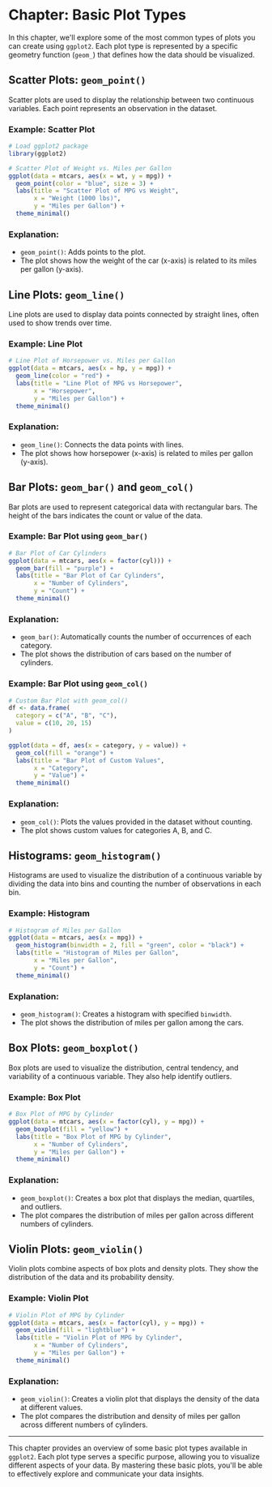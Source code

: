 # Chapter: Basic Plot Types

In this chapter, we'll explore some of the most common types of plots you can create using `ggplot2`. Each plot type is represented by a specific geometry function (`geom_`) that defines how the data should be visualized.

## Scatter Plots: `geom_point()`

Scatter plots are used to display the relationship between two continuous variables. Each point represents an observation in the dataset.

### Example: Scatter Plot

```r
# Load ggplot2 package
library(ggplot2)

# Scatter Plot of Weight vs. Miles per Gallon
ggplot(data = mtcars, aes(x = wt, y = mpg)) +
  geom_point(color = "blue", size = 3) +
  labs(title = "Scatter Plot of MPG vs Weight", 
       x = "Weight (1000 lbs)", 
       y = "Miles per Gallon") +
  theme_minimal()
```

### Explanation:
- `geom_point()`: Adds points to the plot.
- The plot shows how the weight of the car (x-axis) is related to its miles per gallon (y-axis).

## Line Plots: `geom_line()`

Line plots are used to display data points connected by straight lines, often used to show trends over time.

### Example: Line Plot

```r
# Line Plot of Horsepower vs. Miles per Gallon
ggplot(data = mtcars, aes(x = hp, y = mpg)) +
  geom_line(color = "red") +
  labs(title = "Line Plot of MPG vs Horsepower", 
       x = "Horsepower", 
       y = "Miles per Gallon") +
  theme_minimal()
```

### Explanation:
- `geom_line()`: Connects the data points with lines.
- The plot shows how horsepower (x-axis) is related to miles per gallon (y-axis).

## Bar Plots: `geom_bar()` and `geom_col()`

Bar plots are used to represent categorical data with rectangular bars. The height of the bars indicates the count or value of the data.

### Example: Bar Plot using `geom_bar()`

```r
# Bar Plot of Car Cylinders
ggplot(data = mtcars, aes(x = factor(cyl))) +
  geom_bar(fill = "purple") +
  labs(title = "Bar Plot of Car Cylinders", 
       x = "Number of Cylinders", 
       y = "Count") +
  theme_minimal()
```

### Explanation:
- `geom_bar()`: Automatically counts the number of occurrences of each category.
- The plot shows the distribution of cars based on the number of cylinders.

### Example: Bar Plot using `geom_col()`

```r
# Custom Bar Plot with geom_col()
df <- data.frame(
  category = c("A", "B", "C"),
  value = c(10, 20, 15)
)

ggplot(data = df, aes(x = category, y = value)) +
  geom_col(fill = "orange") +
  labs(title = "Bar Plot of Custom Values", 
       x = "Category", 
       y = "Value") +
  theme_minimal()
```

### Explanation:
- `geom_col()`: Plots the values provided in the dataset without counting.
- The plot shows custom values for categories A, B, and C.

## Histograms: `geom_histogram()`

Histograms are used to visualize the distribution of a continuous variable by dividing the data into bins and counting the number of observations in each bin.

### Example: Histogram

```r
# Histogram of Miles per Gallon
ggplot(data = mtcars, aes(x = mpg)) +
  geom_histogram(binwidth = 2, fill = "green", color = "black") +
  labs(title = "Histogram of Miles per Gallon", 
       x = "Miles per Gallon", 
       y = "Count") +
  theme_minimal()
```

### Explanation:
- `geom_histogram()`: Creates a histogram with specified `binwidth`.
- The plot shows the distribution of miles per gallon among the cars.

## Box Plots: `geom_boxplot()`

Box plots are used to visualize the distribution, central tendency, and variability of a continuous variable. They also help identify outliers.

### Example: Box Plot

```r
# Box Plot of MPG by Cylinder
ggplot(data = mtcars, aes(x = factor(cyl), y = mpg)) +
  geom_boxplot(fill = "yellow") +
  labs(title = "Box Plot of MPG by Cylinder", 
       x = "Number of Cylinders", 
       y = "Miles per Gallon") +
  theme_minimal()
```

### Explanation:
- `geom_boxplot()`: Creates a box plot that displays the median, quartiles, and outliers.
- The plot compares the distribution of miles per gallon across different numbers of cylinders.

## Violin Plots: `geom_violin()`

Violin plots combine aspects of box plots and density plots. They show the distribution of the data and its probability density.

### Example: Violin Plot

```r
# Violin Plot of MPG by Cylinder
ggplot(data = mtcars, aes(x = factor(cyl), y = mpg)) +
  geom_violin(fill = "lightblue") +
  labs(title = "Violin Plot of MPG by Cylinder", 
       x = "Number of Cylinders", 
       y = "Miles per Gallon") +
  theme_minimal()
```

### Explanation:
- `geom_violin()`: Creates a violin plot that displays the density of the data at different values.
- The plot compares the distribution and density of miles per gallon across different numbers of cylinders.

---

This chapter provides an overview of some basic plot types available in `ggplot2`. Each plot type serves a specific purpose, allowing you to visualize different aspects of your data. By mastering these basic plots, you'll be able to effectively explore and communicate your data insights.
